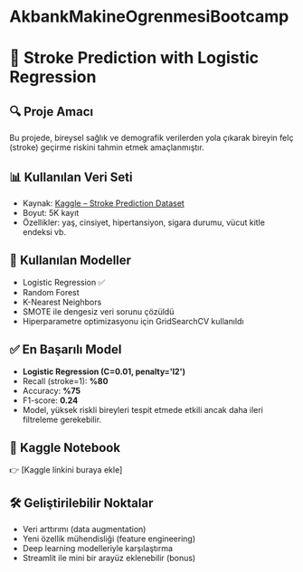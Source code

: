 # AkbankMakineOgrenmesiBootcamp

# 🧠 Stroke Prediction with Logistic Regression

## 🔍 Proje Amacı
Bu projede, bireysel sağlık ve demografik verilerden yola çıkarak bireyin felç (stroke) geçirme riskini tahmin etmek amaçlanmıştır. 

## 📊 Kullanılan Veri Seti
- Kaynak: [Kaggle – Stroke Prediction Dataset](https://www.kaggle.com/datasets/fedesoriano/stroke-prediction-dataset)
- Boyut: 5K kayıt
- Özellikler: yaş, cinsiyet, hipertansiyon, sigara durumu, vücut kitle endeksi vb.

## 🧪 Kullanılan Modeller
- Logistic Regression ✅
- Random Forest
- K-Nearest Neighbors
- SMOTE ile dengesiz veri sorunu çözüldü
- Hiperparametre optimizasyonu için GridSearchCV kullanıldı

## ✅ En Başarılı Model
- **Logistic Regression (C=0.01, penalty='l2')**
- Recall (stroke=1): **%80**
- Accuracy: **%75**
- F1-score: **0.24**
- Model, yüksek riskli bireyleri tespit etmede etkili ancak daha ileri filtreleme gerekebilir.

## 🔗 Kaggle Notebook
👉 [Kaggle linkini buraya ekle]

## 🛠 Geliştirilebilir Noktalar
- Veri arttırımı (data augmentation)
- Yeni özellik mühendisliği (feature engineering)
- Deep learning modelleriyle karşılaştırma
- Streamlit ile mini bir arayüz eklenebilir (bonus)


